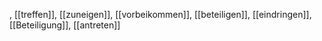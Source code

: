 , [[treffen]], [[zuneigen]], [[vorbeikommen]], [[beteiligen]], [[eindringen]], [[Beteiligung]], [[antreten]]